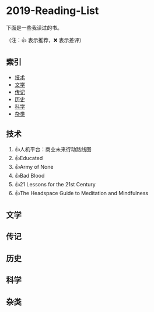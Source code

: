 # 2019-Reading-List
下面是一些我读过的书。

（注：:+1: 表示推荐，:x: 表示差评）

## 索引
- [技术](#技术)
- [文学](#文学)
- [传记](#传记)
- [历史](#历史)
- [科学](#科学)
- [杂类](#杂类)

## 技术
1. :+1:人机平台：商业未来行动路线图
1. :+1:Educated
1. :+1:Army of None
1. :+1:Bad Blood
1. :+1:21 Lessons for the 21st Century
1. :+1:The Headspace Guide to Meditation and Mindfulness
## 文学
## 传记
## 历史
## 科学
## 杂类
